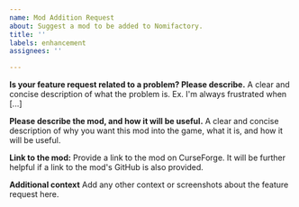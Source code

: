 ```yaml
---
name: Mod Addition Request
about: Suggest a mod to be added to Nomifactory.
title: ''
labels: enhancement
assignees: ''

---
```


**Is your feature request related to a problem? Please describe.**
A clear and concise description of what the problem is. Ex. I'm always frustrated when [...]

**Please describe the mod, and how it will be useful.**
A clear and concise description of why you want this mod into the game, what it is, and how it will be useful.

**Link to the mod:**
Provide a link to the mod on CurseForge. It will be further helpful if a link to the mod's GitHub is also provided.

**Additional context**
Add any other context or screenshots about the feature request here.

